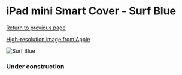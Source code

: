 # iPad mini Smart Cover - Surf Blue

[Return to previous page](/ipad_mini4)

[High-resolution image from Apple](https://store.storeimages.cdn-apple.com/8756/as-images.apple.com/is/MY1V2?wid=4500&hei=4500&fmt=png)

<div style="width: 384px"><img src="/everypreview/MY1V2.png" alt="Surf Blue"></div>

### Under construction

